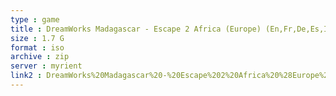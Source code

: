 ```yaml
---
type : game
title : DreamWorks Madagascar - Escape 2 Africa (Europe) (En,Fr,De,Es,It,Nl)
size : 1.7 G
format : iso
archive : zip
server : myrient
link2 : DreamWorks%20Madagascar%20-%20Escape%202%20Africa%20%28Europe%29%20%28En%2CFr%2CDe%2CEs%2CIt%2CNl%29
---
```

